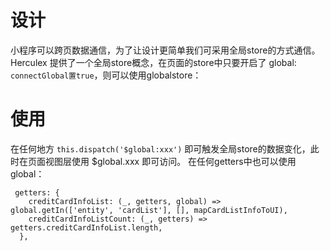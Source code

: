# 设计
小程序可以跨页数据通信，为了让设计更简单我们可采用全局store的方式通信。
Herculex 提供了一个全局store概念，在页面的store中只要开启了 global:
```connectGlobal置true```，则可以使用globalstore：
# 使用
在任何地方 ```this.dispatch('$global:xxx')``` 即可触发全局store的数据变化，此时在页面视图层使用
 $global.xxx 即可访问。
在任何getters中也可以使用 global：
```
 getters: {
    creditCardInfoList: (_, getters, global) => global.getIn(['entity', 'cardList'], [], mapCardListInfoToUI),
    creditCardInfoListCount: (_, getters) => getters.creditCardInfoList.length,
  },
```